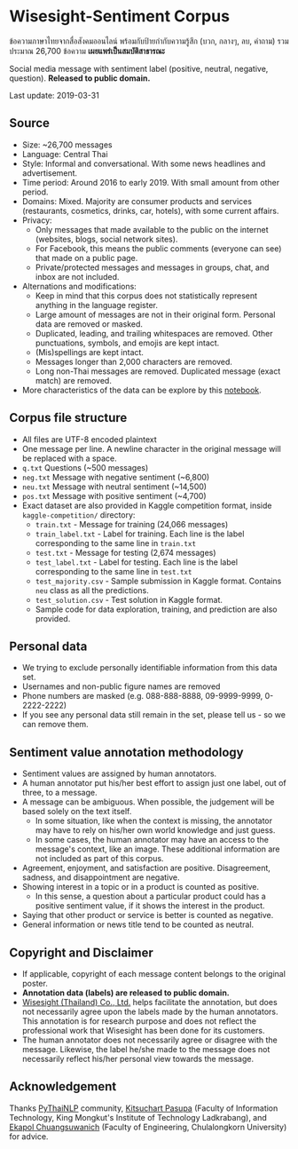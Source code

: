 # Wisesight-Sentiment Corpus

ข้อความภาษาไทยจากสื่อสังคมออนไลน์ พร้อมกับป้ายกำกับความรู้สึก (บวก, กลางๆ, ลบ, คำถาม) รวมประมาณ 26,700 ข้อความ **เผยแพร่เป็นสมบัติสาธารณะ** 

Social media message with sentiment label (positive, neutral, negative, question). **Released to public domain.**

Last update: 2019-03-31

## Source

- Size: ~26,700 messages
- Language: Central Thai
- Style: Informal and conversational. With some news headlines and advertisement.
- Time period: Around 2016 to early 2019. With small amount from other period.
- Domains: Mixed. Majority are consumer products and services (restaurants, cosmetics, drinks, car, hotels), with some current affairs.
- Privacy:
  - Only messages that made available to the public on the internet (websites, blogs, social network sites).
  - For Facebook, this means the public comments (everyone can see) that made on a public page.
  - Private/protected messages and messages in groups, chat, and inbox are not included.
- Alternations and modifications:
  - Keep in mind that this corpus does not statistically represent anything in the language register.
  - Large amount of messages are not in their original form. Personal data are removed or masked.
  - Duplicated, leading, and trailing whitespaces are removed. Other punctuations, symbols, and emojis are kept intact.
  - (Mis)spellings are kept intact.
  - Messages longer than 2,000 characters are removed.
  - Long non-Thai messages are removed. Duplicated message (exact match) are removed.
- More characteristics of the data can be explore by this [notebook](https://github.com/PyThaiNLP/wisesight-sentiment/blob/master/exploration.ipynb).

## Corpus file structure

- All files are UTF-8 encoded plaintext
- One message per line. A newline character in the original message will be replaced with a space.
- `q.txt` Questions (~500 messages)
- `neg.txt` Message with negative sentiment (~6,800)
- `neu.txt` Message with neutral sentiment (~14,500)
- `pos.txt` Message with positive sentiment (~4,700)
- Exact dataset are also provided in Kaggle competition format, inside `kaggle-competition/` directory:
  - `train.txt` - Message for training (24,066 messages)
  - `train_label.txt` - Label for training. Each line is the label corresponding to the same line in `train.txt`
  - `test.txt` - Message for testing (2,674 messages)
  - `test_label.txt` - Label for testing. Each line is the label corresponding to the same line in `test.txt`
  - `test_majority.csv` - Sample submission in Kaggle format. Contains `neu` class as all the predictions.
  - `test_solution.csv` - Test solution in Kaggle format.
  - Sample code for data exploration, training, and prediction are also provided.


## Personal data

- We trying to exclude personally identifiable information from this data set.
- Usernames and non-public figure names are removed
- Phone numbers are masked (e.g. 088-888-8888, 09-9999-9999, 0-2222-2222)
- If you see any personal data still remain in the set, please tell us - so we can remove them.


## Sentiment value annotation methodology

- Sentiment values are assigned by human annotators.
- A human annotator put his/her best effort to assign just one label, out of three, to a message.
- A message can be ambiguous. When possible, the judgement will be based solely on the text itself.
  - In some situation, like when the context is missing, the annotator may have to rely on his/her own world knowledge and just guess.
  - In some cases, the human annotator may have an access to the message's context, like an image. These additional information are not included as part of this corpus.
- Agreement, enjoyment, and satisfaction are positive. Disagreement, sadness, and disappointment are negative.
- Showing interest in a topic or in a product is counted as positive.
  - In this sense, a question about a particular product could has a positive sentiment value, if it shows the interest in the product.
- Saying that other product or service is better is counted as negative.
- General information or news title tend to be counted as neutral.


## Copyright and Disclaimer
- If applicable, copyright of each message content belongs to the original poster.
- **Annotation data (labels) are released to public domain.**
- [Wisesight (Thailand) Co., Ltd.](https://github.com/thothmedia/) helps facilitate the annotation, but does not necessarily agree upon the labels made by the human annotators. This annotation is for research purpose and does not reflect the professional work that Wisesight has been done for its customers.
- The human annotator does not necessarily agree or disagree with the message. Likewise, the label he/she made to the message does not necessarily reflect his/her personal view towards the message.


## Acknowledgement

Thanks [PyThaiNLP](https://github.com/PyThaiNLP/pythainlp) community, [Kitsuchart Pasupa](http://www.it.kmitl.ac.th/~kitsuchart/) (Faculty of Information Technology, King Mongkut's Institute of Technology Ladkrabang), and [Ekapol Chuangsuwanich](https://www.cp.eng.chula.ac.th/en/about/faculty/ekapolc/) (Faculty of Engineering, Chulalongkorn University) for advice.
